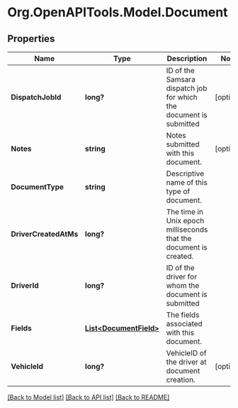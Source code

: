 # Org.OpenAPITools.Model.Document
## Properties

Name | Type | Description | Notes
------------ | ------------- | ------------- | -------------
**DispatchJobId** | **long?** | ID of the Samsara dispatch job for which the document is submitted | [optional] 
**Notes** | **string** | Notes submitted with this document. | [optional] 
**DocumentType** | **string** | Descriptive name of this type of document. | 
**DriverCreatedAtMs** | **long?** | The time in Unix epoch milliseconds that the document is created. | 
**DriverId** | **long?** | ID of the driver for whom the document is submitted | 
**Fields** | [**List&lt;DocumentField&gt;**](DocumentField.md) | The fields associated with this document. | 
**VehicleId** | **long?** | VehicleID of the driver at document creation. | [optional] 

[[Back to Model list]](../README.md#documentation-for-models) [[Back to API list]](../README.md#documentation-for-api-endpoints) [[Back to README]](../README.md)

